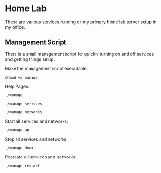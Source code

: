 # Home Lab

These are various services running on my primary home lab server setup in my office.

## Management Script
There is a small management script for quickly turning on and off services and getting things setup. 

Make the management script executable:

`chmod +x manage`

Help Pages:

`./manage`

`./manage services`

`./manage networks`

Start all services and networks:

`./manage up`

Stop all services and networks:

`./manage down`

Recreate all services and networks:

`./manage restart`
